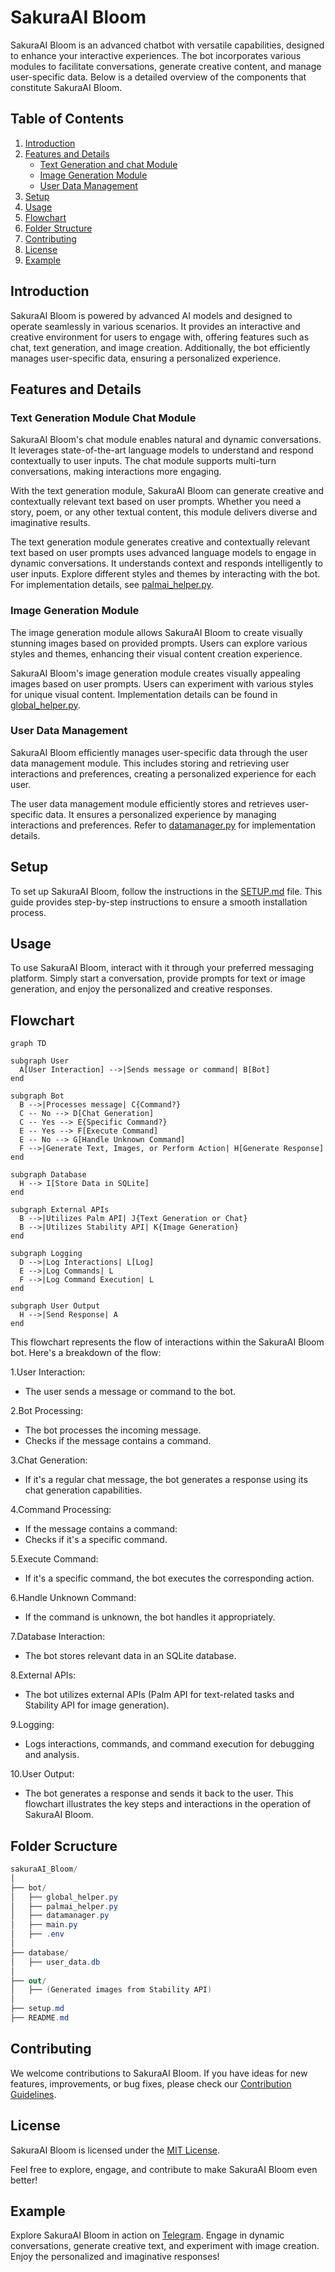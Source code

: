 # SakuraAI Bloom

SakuraAI Bloom is an advanced chatbot with versatile capabilities, designed to enhance your interactive experiences. The bot incorporates various modules to facilitate conversations, generate creative content, and manage user-specific data. Below is a detailed overview of the components that constitute SakuraAI Bloom.

## Table of Contents

1. [Introduction](#introduction)
2. [Features and Details](#features-and-details)
    - [Text Generation and chat  Module](#text-generation-module-chat-module)
    - [Image Generation Module](#image-generation-module)
    - [User Data Management](#user-data-management)
3. [Setup](#setup)
4. [Usage](#usage)
5. [Flowchart](#flowchart)
6. [Folder Structure](#folder-scructure)
7. [Contributing](#contributing)
8. [License](#license)
9. [Example](#example)

## Introduction

SakuraAI Bloom is powered by advanced AI models and designed to operate seamlessly in various scenarios. It provides an interactive and creative environment for users to engage with, offering features such as chat, text generation, and image creation. Additionally, the bot efficiently manages user-specific data, ensuring a personalized experience.

## Features and Details

### Text Generation Module Chat Module

SakuraAI Bloom's chat module enables natural and dynamic conversations. It leverages state-of-the-art language models to understand and respond contextually to user inputs. The chat module supports multi-turn conversations, making interactions more engaging.

With the text generation module, SakuraAI Bloom can generate creative and contextually relevant text based on user prompts. Whether you need a story, poem, or any other textual content, this module delivers diverse and imaginative results.

The text generation module generates creative and contextually relevant text based on user prompts uses advanced language models to engage in dynamic conversations. It understands context and responds intelligently to user inputs. Explore different styles and themes by interacting with the bot. For implementation details, see [palmai_helper.py](bot/palmai_helper.py).

### Image Generation Module

The image generation module allows SakuraAI Bloom to create visually stunning images based on provided prompts. Users can explore various styles and themes, enhancing their visual content creation experience.

SakuraAI Bloom's image generation module creates visually appealing images based on user prompts. Users can experiment with various styles for unique visual content. Implementation details can be found in [global_helper.py](bot/global_helper.py).

### User Data Management

SakuraAI Bloom efficiently manages user-specific data through the user data management module. This includes storing and retrieving user interactions and preferences, creating a personalized experience for each user.

The user data management module efficiently stores and retrieves user-specific data. It ensures a personalized experience by managing interactions and preferences. Refer to [datamanager.py](bot/datamanager.py) for implementation details.

## Setup

To set up SakuraAI Bloom, follow the instructions in the [SETUP.md](SETUP.md) file. This guide provides step-by-step instructions to ensure a smooth installation process.

## Usage

To use SakuraAI Bloom, interact with it through your preferred messaging platform. Simply start a conversation, provide prompts for text or image generation, and enjoy the personalized and creative responses.

## Flowchart

```mermaid
graph TD

subgraph User
  A[User Interaction] -->|Sends message or command| B[Bot]
end

subgraph Bot
  B -->|Processes message| C{Command?}
  C -- No --> D[Chat Generation]
  C -- Yes --> E{Specific Command?}
  E -- Yes --> F[Execute Command]
  E -- No --> G[Handle Unknown Command]
  F -->|Generate Text, Images, or Perform Action| H[Generate Response]
end

subgraph Database
  H --> I[Store Data in SQLite]
end

subgraph External APIs
  B -->|Utilizes Palm API| J{Text Generation or Chat}
  B -->|Utilizes Stability API| K{Image Generation}
end

subgraph Logging
  D -->|Log Interactions| L[Log]
  E -->|Log Commands| L
  F -->|Log Command Execution| L
end

subgraph User Output
  H -->|Send Response| A
end
```

This flowchart represents the flow of interactions within the SakuraAI Bloom bot. Here's a breakdown of the flow:

1.User Interaction:

- The user sends a message or command to the bot.

2.Bot Processing:

- The bot processes the incoming message.
- Checks if the message contains a command.

3.Chat Generation:

- If it's a regular chat message, the bot generates a response using its chat generation capabilities.

4.Command Processing:

- If the message contains a command:
- Checks if it's a specific command.

5.Execute Command:

- If it's a specific command, the bot executes the corresponding action.

6.Handle Unknown Command:

- If the command is unknown, the bot handles it appropriately.

7.Database Interaction:

- The bot stores relevant data in an SQLite database.

8.External APIs:

- The bot utilizes external APIs (Palm API for text-related tasks and Stability API for image generation).

9.Logging:

- Logs interactions, commands, and command execution for debugging and analysis.

10.User Output:

- The bot generates a response and sends it back to the user.
This flowchart illustrates the key steps and interactions in the operation of SakuraAI Bloom.

## Folder Scructure

```c#
sakuraAI_Bloom/
│
├── bot/
│   ├── global_helper.py
│   ├── palmai_helper.py
│   ├── datamanager.py
│   ├── main.py
│   ├── .env
│
├── database/
│   ├── user_data.db
│
├── out/
│   ├── (Generated images from Stability API)
│
├── setup.md
├── README.md
```

## Contributing

We welcome contributions to SakuraAI Bloom. If you have ideas for new features, improvements, or bug fixes, please check our [Contribution Guidelines](CONTRIBUTING.md).

## License

SakuraAI Bloom is licensed under the [MIT License](LICENSE).

Feel free to explore, engage, and contribute to make SakuraAI Bloom even better!

## Example

Explore SakuraAI Bloom in action on [Telegram](https://t.me/SakuraAI_bot). Engage in dynamic conversations, generate creative text, and experiment with image creation. Enjoy the personalized and imaginative responses!
